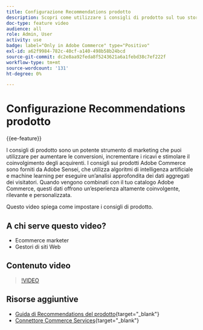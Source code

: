 ```yaml
---
title: Configurazione Recommendations prodotto
description: Scopri come utilizzare i consigli di prodotto sul tuo store di Adobe Commerce.
doc-type: feature video
audience: all
role: Admin, User
activity: use
badge: label="Only in Adobe Commerce" type="Positivo"
exl-id: a62f9984-782c-40cf-a140-498b58b24bcd
source-git-commit: dc2e8aa92feda8f5243621a6a1febd38c7ef222f
workflow-type: tm+mt
source-wordcount: '131'
ht-degree: 0%

---
```


# Configurazione Recommendations prodotto

{{ee-feature}}

I consigli di prodotto sono un potente strumento di marketing che puoi utilizzare per aumentare le conversioni, incrementare i ricavi e stimolare il coinvolgimento degli acquirenti. I consigli sui prodotti Adobe Commerce sono forniti da Adobe Sensei, che utilizza algoritmi di intelligenza artificiale e machine learning per eseguire un’analisi approfondita dei dati aggregati dei visitatori. Quando vengono combinati con il tuo catalogo Adobe Commerce, questi dati offrono un’esperienza altamente coinvolgente, rilevante e personalizzata.

Questo video spiega come impostare i consigli di prodotto.

## A chi serve questo video?

- Ecommerce marketer
- Gestori di siti Web

## Contenuto video

>[!VIDEO](https://video.tv.adobe.com/v/343991?quality=12&learn=on)

## Risorse aggiuntive

- [Guida di Recommendations del prodotto](https://experienceleague.adobe.com/docs/commerce-merchant-services/product-recommendations/overview.html){target="_blank"}
- [Connettore Commerce Services](https://experienceleague.adobe.com/docs/commerce-merchant-services/user-guides/integration-services/saas.html){target="_blank"}
